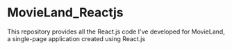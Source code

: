 # MovieLand_Reactjs
This repository provides all the React.js code I've developed for MovieLand, a single-page application created using React.js
